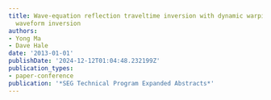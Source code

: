 ```yaml
---
title: Wave-equation reflection traveltime inversion with dynamic warping and hybrid
  waveform inversion
authors:
- Yong Ma
- Dave Hale
date: '2013-01-01'
publishDate: '2024-12-12T01:04:48.232199Z'
publication_types:
- paper-conference
publication: '*SEG Technical Program Expanded Abstracts*'
---
```

